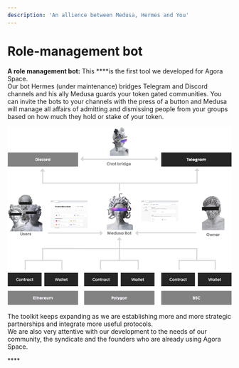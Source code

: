 ```yaml
---
description: 'An allience between Medusa, Hermes and You'
---
```


# Role-management bot

**A role management bot:** This ****is the first tool we developed for Agora Space.  
Our bot Hermes \(under maintenance\) bridges Telegram and Discord channels and his ally Medusa guards your token gated communities. You can invite the bots to your channels with the press of a button and Medusa will manage all affairs of admitting and dismissing people from your groups based on how much they hold or stake of your token. 

![](../../.gitbook/assets/group-282.png)

The toolkit keeps expanding as we are establishing more and more strategic partnerships and integrate more useful protocols.   
We are also very attentive with our development to the needs of our community, the syndicate and the founders who are already using Agora Space.

\*\*\*\*

